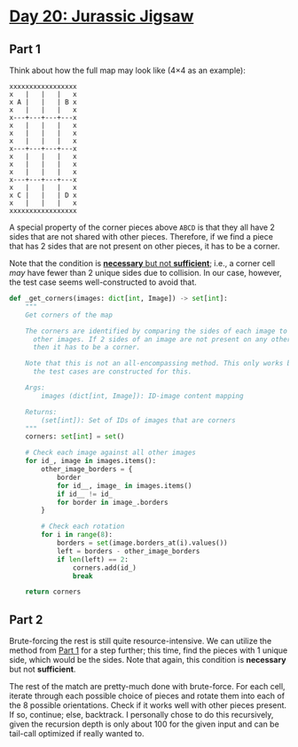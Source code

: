 # [Day 20: Jurassic Jigsaw](https://adventofcode.com/2020/day/20)

## Part 1

Think about how the full map may look like (4×4 as an example):

```text
xxxxxxxxxxxxxxxxx
x   |   |   |   x
x A |   |   | B x
x   |   |   |   x
x---+---+---+---x
x   |   |   |   x
x   |   |   |   x
x   |   |   |   x
x---+---+---+---x
x   |   |   |   x
x   |   |   |   x
x   |   |   |   x
x---+---+---+---x
x   |   |   |   x
x C |   |   | D x
x   |   |   |   x
xxxxxxxxxxxxxxxxx
```

A special property of the corner pieces above `ABCD` is that they all have 2
sides that are not shared with other pieces. Therefore, if we find a piece that
has 2 sides that are not present on other pieces, it has to be a corner.

Note that the condition is
[**necessary** but not **sufficient**](https://en.wikipedia.org/wiki/Necessity_and_sufficiency);
i.e., a corner cell *may* have fewer than 2 unique sides due to collision. In
our case, however, the test case seems well-constructed to avoid that.

```py
def _get_corners(images: dict[int, Image]) -> set[int]:
    """
    Get corners of the map

    The corners are identified by comparing the sides of each image to those of
      other images. If 2 sides of an image are not present on any other image,
      then it has to be a corner.

    Note that this is not an all-encompassing method. This only works because
      the test cases are constructed for this.

    Args:
        images (dict[int, Image]): ID-image content mapping

    Returns:
        (set[int]): Set of IDs of images that are corners
    """
    corners: set[int] = set()

    # Check each image against all other images
    for id_, image in images.items():
        other_image_borders = {
            border
            for id__, image_ in images.items()
            if id__ != id_
            for border in image_.borders
        }

        # Check each rotation
        for i in range(8):
            borders = set(image.borders_at(i).values())
            left = borders - other_image_borders
            if len(left) == 2:
                corners.add(id_)
                break

    return corners
```

## Part 2

Brute-forcing the rest is still quite resource-intensive. We can utilize the
method from [Part 1](#part-1) for a step further; this time, find the pieces
with 1 unique side, which would be the sides. Note that again, this condition
is **necessary** but not **sufficient**.

The rest of the match are pretty-much done with brute-force. For each cell,
iterate through each possible choice of pieces and rotate them into each of the
8 possible orientations. Check if it works well with other pieces present. If
so, continue; else, backtrack. I personally chose to do this recursively, given
the recursion depth is only about 100 for the given input and can be tail-call
optimized if really wanted to.

